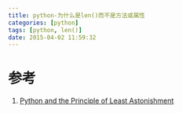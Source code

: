 ```yaml
---
title: python-为什么是len()而不是方法或属性
categories: [python]
tags: [python, len()]
date: 2015-04-02 11:59:32
---
```


# 参考

1.  [Python and the Principle of Least Astonishment](http://lucumr.pocoo.org/2011/7/9/python-and-pola/)
